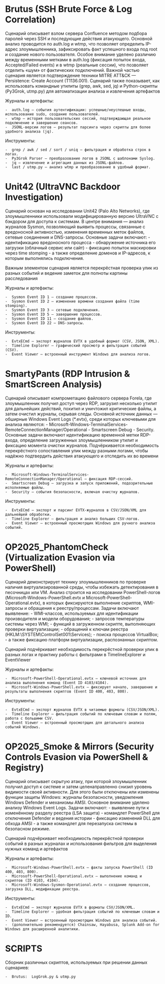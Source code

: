 #  Brutus (SSH Brute Force & Log Correlation)
  Сценарий описывает взлом сервера Confluence методом подбора паролей через SSH и последующие действия атакующего.
  Основной анализ проводится по auth.log и wtmp, что позволяет определить IP-адрес злоумышленника, зафиксировать факт успешного входа под root и создание нового пользователя.
  Особое внимание уделено различию между временными метками в auth.log (фиксация попыток входа, Accepted/Failed events) и в wtmp (реальные сессии), что позволяет отделить «шум» от фактических подключений.
  Важной частью сценария является подтверждение техники MITRE ATT&CK — Persistence: Create Account (T1136.001).
  Сценарий также показывает, как использовать командные утилиты (grep, awk, sed, jq) и Python-скрипты (Py3Grok, utmp.py) для автоматизации анализа и извлечения артефактов

  Журналы и артефакты:

    -  auth.log — события аутентификации: успешные/неуспешные входы, использование sudo, создание пользователей.
    -  wtmp — история пользовательских сессий, подтверждающая реальное подключение и завершение сеансов.
    -  JSONL-версии логов — результат парсинга через скрипты для более удобного анализа (jq).

  Инструменты:

    -  grep / awk / sed / sort / uniq — фильтрация и обработка строк в логах.
    -  Py3Grok Parser — преобразование логов в JSONL с шаблонами Syslog.
    -  jq — извлечение и агрегация данных из JSONL-файлов.
    -  last / utmp.py — анализ wtmp и преобразование в удобный формат.

#  Unit42 (UltraVNC Backdoor Investigation)
  Сценарий основан на исследовании Unit42 (Palo Alto Networks), где злоумышленники использовали модифицированную версию UltraVNC с бэкдором для доступа к системам.
  В центре внимания — анализ журналов Sysmon, позволяющий выявить процессы, связанные с вредоносной активностью, изменения временных меток файлов, сетевые соединения и DNS-запросы.
  Основные задачи включают:
    -  идентификацию вредоносного процесса
    -  обнаружение источника его загрузки (облачный сервис или сайт)
    -  фиксацию попыток маскировки через time stomping
    -  а также определение доменов и IP-адресов, к которым выполнялись подключения.
  
  Важным элементом сценария является перекрёстная проверка улик из разных событий и ведение заметок для полноты картины расследования

  Журналы и артефакты:
    
    -  Sysmon Event ID 1 — создание процессов.
    -  Sysmon Event ID 2 — изменение времени создания файла (time stomping).
    -  Sysmon Event ID 3 — сетевые подключения.
    -  Sysmon Event ID 5 — завершение процессов.
    -  Sysmon Event ID 11 — создание файлов.
    -  Sysmon Event ID 22 — DNS-запросы.

  Инструменты:

    -  EvtxECmd — экспорт журналов EVTX в удобный формат (CSV, JSON, XML).
    -  Timeline Explorer — графический просмотр и фильтрация событий (CSV).
    -  Event Viewer — встроенный инструмент Windows для анализа логов.

#   SmartyPants (RDP Intrusion & SmartScreen Analysis)
  Сценарий описывает компрометацию файлового сервера Forela, где злоумышленник получил доступ через RDP, загрузил несколько утилит для дальнейших действий, похитил и уничтожил критические файлы, а затем очистил журналы, скрывая следы.
  Основной источник данных — обширные Windows Event Logs (*.evtx), среди которых ключевыми для анализа являются:
    -  Microsoft-Windows-TerminalServices-RemoteConnectionManager/Operational
    -  Smartscreen Debug
    -  Security.
  Основные задачи включают идентификацию временной метки RDP-входа, определение загруженных злоумышленником утилит и фиксацию момента очистки журналов.
  Подчёркивается необходимость перекрёстного сопоставления улик между разными логами, чтобы надёжно подтвердить действия атакующего и отследить их во времени

  Журналы и артефакты:

    -  Microsoft-Windows-TerminalServices-RemoteConnectionManager/Operational — фиксация RDP-сессий.
    -  Smartscreen Debug — загрузка и запуск приложений, подозрительные исполняемые файлы.
    -  Security — события безопасности, включая очистку журналов.

  Инструменты:

    -  EvtxECmd — экспорт и парсинг EVTX-журналов в CSV/JSON/XML для дальнейшей обработки.
    -  Timeline Explorer — фильтрация и анализ больших CSV-логов.
    -  Event Viewer — встроенный просмотрщик Windows для ручного анализа событий.

#  OP2025_PhantomCheck (Virtualization Evasion via PowerShell)
  Сценарий демонстрирует технику злоумышленников по проверке наличия виртуализированной среды, чтобы избежать детектирования в песочницах или VM.
  Анализ строится на исследовании PowerShell-логов (Microsoft-Windows-PowerShell.evtx и Microsoft-PowerShell-Operational.evtx), в которых фиксируются выполнение скриптов, WMI-запросы и обращения к реестру/процессам.
  Задачи включают выявление:
    -  WMI-классов, используемых для идентификации производителя и модели оборудования;
    -  запросов температуры системы через WMI;
    -  функций в загруженном скрипте, выполняющих проверки виртуализации;
    -  обращений к ключам реестра (HKLM:\SYSTEM\ControlSet001\Services);
    -  поиска процессов VirtualBox;
    -  а также фиксацию платформ виртуализации, распознанных скриптом.
  
  Сценарий подчёркивает необходимость перекрёстной проверки улик в разных логах и практику работы с фильтрами в TimelineExplorer и EventViewer

  Журналы и артефакты:

    -  Microsoft-PowerShell-Operational.evtx — ключевой источник для анализа выполнения команд (Event ID 4103/4104).
    -  Microsoft-Windows-PowerShell.evtx — фиксирует начало, завершение и результаты выполнения скриптов (Event ID 400, 403, 800).

  Инструменты:

    -  EvtxECmd — экспорт журналов EVTX в читаемые форматы (CSV/JSON/XML).
    -  Timeline Explorer — фильтрация событий по ключевым словам и полям, работа с большими CSV.
    -  Event Viewer — встроенный просмотрщик для детального анализа событий Windows.

#  OP2025_Smoke & Mirrors (Security Controls Evasion via PowerShell & Registry)

  Сценарий описывает скрытую атаку, при которой злоумышленник получил доступ к системе и затем целенаправленно снизил уровень видимости своей активности.
  Для этого были отключены или изменены функции защиты Windows: журналы безопасности, уведомления Windows Defender и механизмы AMSI.
  Основное внимание уделено анализу Windows Event Logs.
  Задачи включают:
    -  выявление пути к изменённому разделу реестра (LSA защита)
    -  командлет PowerShell для отключения Defender и ведения истории
    -  фиксацию изменений DLL для обхода AMSI
    -  а также командлет для перезапуска системы в безопасном режиме.
  
  Сценарий подчёркивает необходимость перекрёстной проверки событий в разных журналах и использования фильтров для выделения нужных команд и артефактов

  Журналы и артефакты:

    -  Microsoft-Windows-PowerShell.evtx — факты запуска PowerShell (ID 400, 403, 800).
    -  Microsoft-PowerShell-Operational.evtx — выполнение команд и скриптов (ID 4103, 4104).
    -  Microsoft-Windows-Sysmon-Operational.evtx — создание процессов, загрузка DLL, модификации реестра.

  Инструменты:

    -  EvtxECmd — экспорт журналов EVTX в форматы CSV/JSON/XML.
    -  Timeline Explorer — удобная фильтрация событий по ключевым словам и ID.
    -  Event Viewer — встроенный просмотрщик Windows для анализа событий.
    -  (дополнительно рекомендуется) Chainsaw, Hayabusa, Splunk Add-on for Windows для расширенной аналитики.

#  SCRIPTS
  Сборник различных скриптов, используемых при решении данных сценариев:

    -  Brutus:  LogGrok.py & utmp.py
